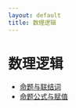 ```yaml
---
layout: default 
title: 数理逻辑
---
```


# 数理逻辑

- [命题与联结词](/logic/proposition)
- [命题公式与赋值](/logic/formula)